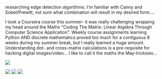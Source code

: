 researching edge detection algorithms.  I'm familiar with Canny and Sobel/Prewitt, not sure what combination
will result in my desired form....

I took a Coursera course this summer- it was really challenging wrapping my head around the Maths
"Coding The Matrix: Linear Algebra Through Computer Science Application".  Weekly course assignments
learning Python AND discrete mathematics proved too much for a contiguous 8 weeks during my summer break,
but I really learned a huge amount.  Understanding dot- and cross-matrix calculations is a pre-requisite for hacking
digital images/video... I like to call it the maths the May-tricksies...

![](http://edgedetection.webs.com/)

![](http://https://raw.github.com/cindyloo/devart-template/master/project_images/sobel.jpg)
![](http://https://raw.github.com/cindyloo/devart-template/master/project_images/prewitt.png)
![](http://https://raw.github.com/cindyloo/devart-template/master/project_images/prewitt2.png)
